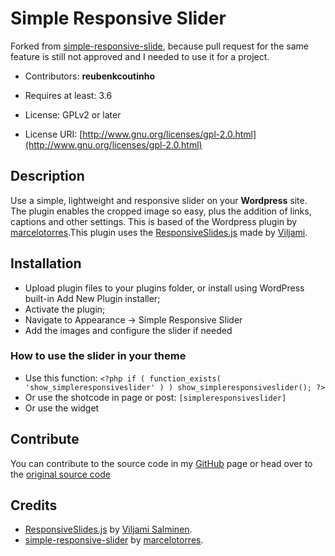 # Simple Responsive Slider
Forked from [simple-responsive-slide](https://github.com/marcelotorres/simple-responsive-slider), because pull request for the same feature is still not approved and I needed to use it for a project.

- Contributors: **reubenkcoutinho**

- Requires at least: 3.6

- License: GPLv2 or later

- License URI: [http://www.gnu.org/licenses/gpl-2.0.html](http://www.gnu.org/licenses/gpl-2.0.html)



## Description

Use a simple, lightweight and responsive slider on your **Wordpress** site. The plugin enables the cropped image so easy, plus the addition of links, captions and other settings. This is based of the Wordpress plugin by [marcelotorres](https://github.com/marcelotorres/simple-responsive-slider).This plugin uses the [ResponsiveSlides.js](http://responsiveslides.com/ "ResponsiveSlides.js | Simple & lightweight responsive slider plugin") made by [Viljami](http://viljamis.com/).

## Installation

* Upload plugin files to your plugins folder, or install using WordPress built-in Add New Plugin installer;
* Activate the plugin;
* Navigate to Appearance -> Simple Responsive Slider
* Add the images and configure the slider if needed

### How to use the slider in your theme

* Use this function: `<?php if ( function_exists( 'show_simpleresponsiveslider' ) ) show_simpleresponsiveslider(); ?>`
* Or use the shotcode in page or post: `[simpleresponsiveslider]`
* Or use the widget

## Contribute

You can contribute to the source code in my [GitHub](https://github.com/reubenkcoutinho/simple-responsive-slider) page or head over to the [original source code](https://github.com/marcelotorres/simple-responsive-slider)

## Credits

* [ResponsiveSlides.js](http://responsiveslides.com/ "ResponsiveSlides.js | Simple & lightweight responsive slider plugin") by [Viljami Salminen](http://viljamis.com/).
* [simple-responsive-slider](https://github.com/marcelotorres/simple-responsive-slider) by [marcelotorres](https://github.com/marcelotorres).
